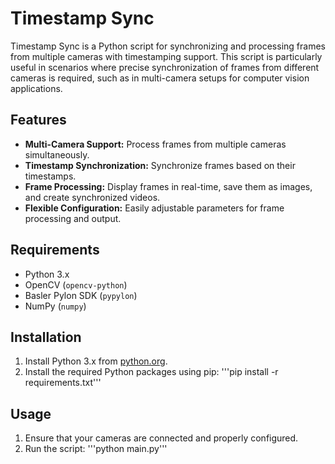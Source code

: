 # Timestamp Sync

Timestamp Sync is a Python script for synchronizing and processing frames from multiple cameras with timestamping support. This script is particularly useful in scenarios where precise synchronization of frames from different cameras is required, such as in multi-camera setups for computer vision applications.

## Features

- **Multi-Camera Support:** Process frames from multiple cameras simultaneously.
- **Timestamp Synchronization:** Synchronize frames based on their timestamps.
- **Frame Processing:** Display frames in real-time, save them as images, and create synchronized videos.
- **Flexible Configuration:** Easily adjustable parameters for frame processing and output.

## Requirements

- Python 3.x
- OpenCV (`opencv-python`)
- Basler Pylon SDK (`pypylon`)
- NumPy (`numpy`)

## Installation

1. Install Python 3.x from [python.org](https://www.python.org/downloads/).
2. Install the required Python packages using pip:
'''pip install -r requirements.txt'''

## Usage

1. Ensure that your cameras are connected and properly configured.
2. Run the script:
'''python main.py'''





